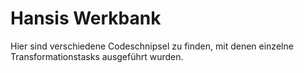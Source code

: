 # Hansis Werkbank

Hier sind verschiedene Codeschnipsel zu finden, mit denen einzelne
Transformationstasks ausgeführt wurden.
